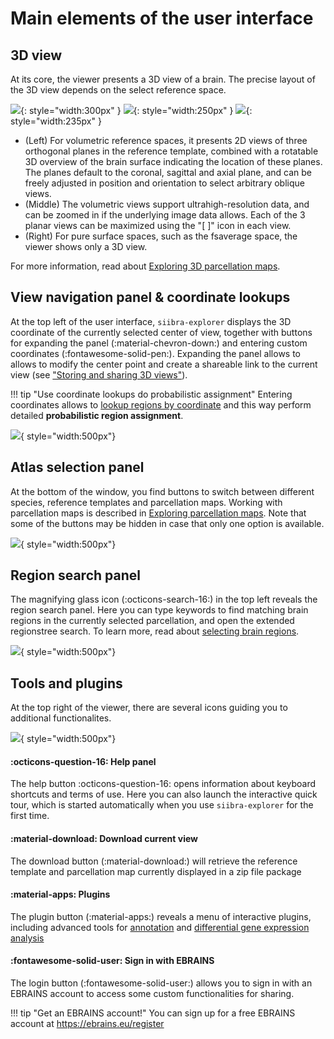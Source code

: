 # Main elements of the user interface

## 3D view 
At its core, the viewer presents a 3D view of a brain. 
The precise layout of the 3D view depends on the select reference space. 

![](https://data-proxy.ebrains.eu/api/v1/buckets/reference-atlas-data/static/siibra-explorer-waxholm.png){: style="width:300px" }
![](https://data-proxy.ebrains.eu/api/v1/buckets/reference-atlas-data/static/siibra-explorer-v1border.png){: style="width:250px" } 
![](https://data-proxy.ebrains.eu/api/v1/buckets/reference-atlas-data/static/siibra-explorer-surfaceview.png){: style="width:235px" }

- (Left) For volumetric reference spaces, it presents 2D views of three orthogonal planes in the reference template, combined with a rotatable 3D overview of the brain surface indicating the location of these planes. The planes default to the coronal, sagittal and axial plane, and can be freely adjusted in position and orientation to select arbitrary oblique views. 
- (Middle) The volumetric views support ultrahigh-resolution data, and can be zoomed in if the underlying image data allows. Each of the 3 planar views can be maximized using the "[ ]" icon in each view.
- (Right) For pure surface spaces, such as the fsaverage space, the viewer shows only a 3D view.

For more information, read about [Exploring 3D parcellation maps](../basics/exploring_3d_parcellation_maps.md).


## View navigation panel & coordinate lookups

At the top left of the user interface, `siibra-explorer` displays the 3D coordinate of the currently selected center of view, together with buttons for expanding the panel (:material-chevron-down:) and entering custom coordinates (:fontawesome-solid-pen:).
Expanding the panel allows to allows to modify the center point and create a shareable link to the current view (see ["Storing and sharing 3D views"](../basics/storing_and_sharing_3d_views.md)).

!!! tip "Use coordinate lookups do probabilistic assignment"
	Entering coordinates allows to [lookup regions by coordinate](../basics/looking_up_coordinates.md) and this way perform detailed **probabilistic region assignment**.

![](https://data-proxy.ebrains.eu/api/v1/buckets/reference-atlas-data/static/siibra-explorer-navigation.png){ style="width:500px"}

## Atlas selection panel

At the bottom of the window, you find buttons to switch between different species, reference templates and parcellation maps.
Working with parcellation maps is described in [Exploring parcellation maps](../basics/exploring_3d_parcellation_maps.md). 
Note that some of the buttons may be hidden in case that only one option is available.

![](https://data-proxy.ebrains.eu/api/v1/buckets/reference-atlas-data/static/siibra-explorer-chips.png){ style="width:500px"}

## Region search panel

The magnifying glass icon (:octicons-search-16:) in the top left reveals the region search panel. Here you can type keywords to find matching brain regions in the currently selected parcellation, and open the extended regionstree search. 
To learn more, read about [selecting brain regions](../basics/selecting_brain_regions.md). 

![](https://data-proxy.ebrains.eu/api/v1/buckets/reference-atlas-data/static/siibra-explorer-regionsearch.png){ style="width:500px"}


## Tools and plugins

At the top right of the viewer, there are several icons guiding you to additional functionalites.

![](https://data-proxy.ebrains.eu/api/v1/buckets/reference-atlas-data/static/siibra-explorer-tools.png){ style="width:500px"}

#### :octicons-question-16: Help panel
The help button :octicons-question-16: opens information about keyboard shortcuts and terms of use. Here you can also launch the interactive quick tour, which is started automatically when you use `siibra-explorer` for the first time.

#### :material-download: Download current view 
The download button (:material-download:) will retrieve the reference template and parcellation map currently displayed in a zip file package

#### :material-apps: Plugins
The plugin button (:material-apps:) reveals a menu of interactive plugins, including advanced tools for [annotation](../advanced/annotating_structures.md) and [differential gene expression analysis](../advanced/differential_gene_expression_analysis.md)

#### :fontawesome-solid-user: Sign in with EBRAINS
The login button (:fontawesome-solid-user:) allows you to sign in with an EBRAINS account to access some custom functionalities for sharing. 

!!! tip "Get an EBRAINS account!"
	You can sign up for a free EBRAINS account at <https://ebrains.eu/register>

